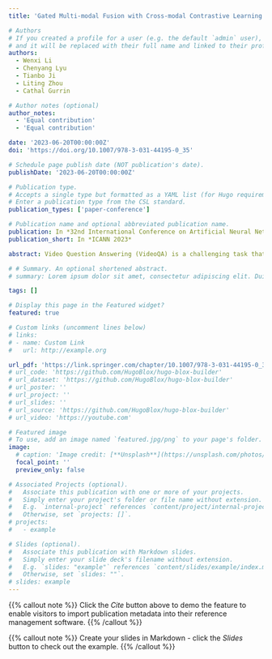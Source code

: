 ```yaml
---
title: 'Gated Multi-modal Fusion with Cross-modal Contrastive Learning for Video Question Answering'

# Authors
# If you created a profile for a user (e.g. the default `admin` user), write the username (folder name) here
# and it will be replaced with their full name and linked to their profile.
authors:
  - Wenxi Li
  - Chenyang Lyu
  - Tianbo Ji
  - Liting Zhou
  - Cathal Gurrin

# Author notes (optional)
author_notes:
  - 'Equal contribution'
  - 'Equal contribution'

date: '2023-06-20T00:00:00Z'
doi: 'https://doi.org/10.1007/978-3-031-44195-0_35'

# Schedule page publish date (NOT publication's date).
publishDate: '2023-06-20T00:00:00Z'

# Publication type.
# Accepts a single type but formatted as a YAML list (for Hugo requirements).
# Enter a publication type from the CSL standard.
publication_types: ['paper-conference']

# Publication name and optional abbreviated publication name.
publication: In *32nd International Conference on Artificial Neural Networks*
publication_short: In *ICANN 2023*

abstract: Video Question Answering (VideoQA) is a challenging task that requires the model to understand the complex nature of video data and the variety of questions that can be asked about them. Existing approaches often suffer from the problem of ambiguous answer candidates with low relevance to the visual and auditory part of the video, which limits the performance of VideoQA systems. In this paper, we introduce a novel approach that leverages multi-modal fusion and cross-modal contrastive learning to utilize multi-modal information and enhance the relevance of answer candidates in VideoQA. First, we introduce a gated multi-modal fusion network that learns to combine different modalities such as visual and speech based on their relevance to the question to enrich the representations of video and improve the accuracy of finding the correct answer. Second, we introduce cross-modal contrastive learning to increase the similarity between positive example pairs (i.e., correct answers and corresponding video clips) while decreasing the similarity between negative example pairs (i.e., incorrect answers and unpaired video clips). Specifically, we use three-way contrastive learning between answer and video frame, answer and audio, answer and cross-modal features. Our proposed approach is evaluated on two benchmark audio-aware VideoQA datasets, including AVQA and Music-AVQA, and compared to several state-of-the-art methods. The results show that our approach significantly improves the performance of VideoQA, achieving new state-of-the-art results on these benchmarks.

# # Summary. An optional shortened abstract.
# summary: Lorem ipsum dolor sit amet, consectetur adipiscing elit. Duis posuere tellus ac convallis placerat. Proin tincidunt magna sed ex sollicitudin condimentum.

tags: []

# Display this page in the Featured widget?
featured: true

# Custom links (uncomment lines below)
# links:
# - name: Custom Link
#   url: http://example.org

url_pdf: 'https://link.springer.com/chapter/10.1007/978-3-031-44195-0_35'
# url_code: 'https://github.com/HugoBlox/hugo-blox-builder'
# url_dataset: 'https://github.com/HugoBlox/hugo-blox-builder'
# url_poster: ''
# url_project: ''
# url_slides: ''
# url_source: 'https://github.com/HugoBlox/hugo-blox-builder'
# url_video: 'https://youtube.com'

# Featured image
# To use, add an image named `featured.jpg/png` to your page's folder.
image:
  # caption: 'Image credit: [**Unsplash**](https://unsplash.com/photos/pLCdAaMFLTE)'
  focal_point: ''
  preview_only: false

# Associated Projects (optional).
#   Associate this publication with one or more of your projects.
#   Simply enter your project's folder or file name without extension.
#   E.g. `internal-project` references `content/project/internal-project/index.md`.
#   Otherwise, set `projects: []`.
# projects:
#   - example

# Slides (optional).
#   Associate this publication with Markdown slides.
#   Simply enter your slide deck's filename without extension.
#   E.g. `slides: "example"` references `content/slides/example/index.md`.
#   Otherwise, set `slides: ""`.
# slides: example
---
```


{{% callout note %}}
Click the _Cite_ button above to demo the feature to enable visitors to import publication metadata into their reference management software.
{{% /callout %}}

{{% callout note %}}
Create your slides in Markdown - click the _Slides_ button to check out the example.
{{% /callout %}}

<!-- Add the publication's **full text** or **supplementary notes** here. You can use rich formatting such as including [code, math, and images](https://docs.hugoblox.com/content/writing-markdown-latex/). -->
